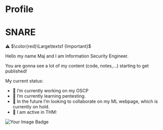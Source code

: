 # Profile 

SNARE
=====

⚠️ $\color{red}\Large\textsf {Important}$

<p color="red"> Hello my name Maj and I am Information Security Engineer. <p color="red">

You are gonna see a lot of my content (code, notes,...) starting to get published!

My current status:

- 🏢 I’m currently working on my OSCP
- 🔎 I’m currently learning pentesting.
- 🤖 In the future I’m looking to collaborate on my ML webpage, which is currently on hold.
- 📢 I am active in THM:

<img src="https://tryhackme-badges.s3.amazonaws.com/Mulc.png" alt="Your Image Badge" />





